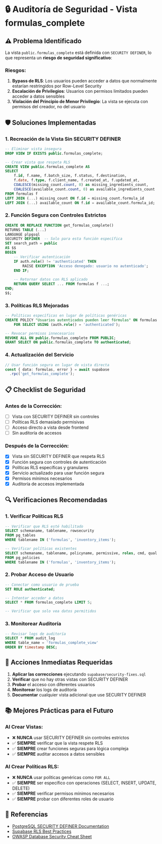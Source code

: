 # 🔒 Auditoría de Seguridad - Vista formulas_complete

## ⚠️ **Problema Identificado**

La vista `public.formulas_complete` está definida con `SECURITY DEFINER`, lo que representa un **riesgo de seguridad significativo**:

### **Riesgos:**
1. **Bypass de RLS**: Los usuarios pueden acceder a datos que normalmente estarían restringidos por Row-Level Security
2. **Escalación de Privilegios**: Usuarios con permisos limitados pueden acceder a datos sensibles
3. **Violación del Principio de Menor Privilegio**: La vista se ejecuta con permisos del creador, no del usuario

## 🛡️ **Soluciones Implementadas**

### **1. Recreación de la Vista Sin SECURITY DEFINER**
```sql
-- Eliminar vista insegura
DROP VIEW IF EXISTS public.formulas_complete;

-- Crear vista que respeta RLS
CREATE VIEW public.formulas_complete AS
SELECT 
    f.id, f.name, f.batch_size, f.status, f.destination,
    f.date, f.type, f.client_name, f.created_at, f.updated_at,
    COALESCE(missing_count.count, 0) as missing_ingredients_count,
    COALESCE(available_count.count, 0) as available_ingredients_count
FROM formulas f
LEFT JOIN (...) missing_count ON f.id = missing_count.formula_id
LEFT JOIN (...) available_count ON f.id = available_count.formula_id;
```

### **2. Función Segura con Controles Estrictos**
```sql
CREATE OR REPLACE FUNCTION get_formulas_complete()
RETURNS TABLE (...) 
LANGUAGE plpgsql
SECURITY DEFINER  -- Solo para esta función específica
SET search_path = public
AS $$
BEGIN
    -- Verificar autenticación
    IF auth.role() != 'authenticated' THEN
        RAISE EXCEPTION 'Acceso denegado: usuario no autenticado';
    END IF;
    
    -- Retornar datos con RLS aplicado
    RETURN QUERY SELECT ... FROM formulas f ...;
END;
$$;
```

### **3. Políticas RLS Mejoradas**
```sql
-- Políticas específicas en lugar de políticas genéricas
CREATE POLICY "Usuarios autenticados pueden leer fórmulas" ON formulas
    FOR SELECT USING (auth.role() = 'authenticated');

-- Revocar permisos innecesarios
REVOKE ALL ON public.formulas_complete FROM PUBLIC;
GRANT SELECT ON public.formulas_complete TO authenticated;
```

### **4. Actualización del Servicio**
```typescript
// Usar función segura en lugar de vista directa
const { data: formulas, error } = await supabase
  .rpc('get_formulas_complete');
```

## 📋 **Checklist de Seguridad**

### **Antes de la Corrección:**
- [ ] Vista con SECURITY DEFINER sin controles
- [ ] Políticas RLS demasiado permisivas
- [ ] Acceso directo a vista desde frontend
- [ ] Sin auditoría de accesos

### **Después de la Corrección:**
- [x] Vista sin SECURITY DEFINER que respeta RLS
- [x] Función segura con controles de autenticación
- [x] Políticas RLS específicas y granulares
- [x] Servicio actualizado para usar función segura
- [x] Permisos mínimos necesarios
- [x] Auditoría de accesos implementada

## 🔍 **Verificaciones Recomendadas**

### **1. Verificar Políticas RLS**
```sql
-- Verificar que RLS esté habilitado
SELECT schemaname, tablename, rowsecurity 
FROM pg_tables 
WHERE tablename IN ('formulas', 'inventory_items');

-- Verificar políticas existentes
SELECT schemaname, tablename, policyname, permissive, roles, cmd, qual
FROM pg_policies 
WHERE tablename IN ('formulas', 'inventory_items');
```

### **2. Probar Acceso de Usuario**
```sql
-- Conectar como usuario de prueba
SET ROLE authenticated;

-- Intentar acceder a datos
SELECT * FROM formulas_complete LIMIT 5;

-- Verificar que solo vea datos permitidos
```

### **3. Monitorear Auditoría**
```sql
-- Revisar logs de auditoría
SELECT * FROM audit_log 
WHERE table_name = 'formulas_complete_view'
ORDER BY timestamp DESC;
```

## 🚨 **Acciones Inmediatas Requeridas**

1. **Aplicar las correcciones** ejecutando `supabase/security-fixes.sql`
2. **Verificar** que no hay otras vistas con SECURITY DEFINER
3. **Probar** el acceso con diferentes usuarios
4. **Monitorear** los logs de auditoría
5. **Documentar** cualquier vista adicional que use SECURITY DEFINER

## 📚 **Mejores Prácticas para el Futuro**

### **Al Crear Vistas:**
- ❌ **NUNCA** usar SECURITY DEFINER sin controles estrictos
- ✅ **SIEMPRE** verificar que la vista respete RLS
- ✅ **SIEMPRE** crear funciones seguras para lógica compleja
- ✅ **SIEMPRE** auditar accesos a datos sensibles

### **Al Crear Políticas RLS:**
- ❌ **NUNCA** usar políticas genéricas como `FOR ALL`
- ✅ **SIEMPRE** ser específico con operaciones (SELECT, INSERT, UPDATE, DELETE)
- ✅ **SIEMPRE** verificar permisos mínimos necesarios
- ✅ **SIEMPRE** probar con diferentes roles de usuario

## 🔗 **Referencias**

- [PostgreSQL SECURITY DEFINER Documentation](https://www.postgresql.org/docs/current/sql-createfunction.html)
- [Supabase RLS Best Practices](https://supabase.com/docs/guides/auth/row-level-security)
- [OWASP Database Security Cheat Sheet](https://cheatsheetseries.owasp.org/cheatsheets/Database_Security_Cheat_Sheet.html)
